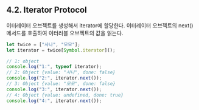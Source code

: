 ## 4.2. Iterator Protocol

이터레이터 오브젝트를 생성해서 iterator에 할당한다. 이터레이터 오브젝트의 next() 메서드를 호출하여 이터러블 오브젝트의 값을 읽는다.
```js
let twice = ["사나", "모모"];
let iterator = twice[Symbol.iterator]();

// 1: object
console.log("1:", typeof iterator);
// 2: Object {value: "사나", done: false}
console.log("2:", iterator.next());
// 3: Object {value: "모모", done: false}
console.log("3:", iterator.next());
// 4: Object {value: undefined, done: true}
console.log("4:", iterator.next());
```
